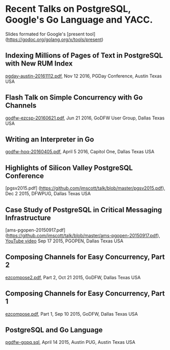 # Recent Talks on PostgreSQL, Google's Go Language and YACC.
 Slides formated for Google's
 [present tool] (https://godoc.org/golang.org/x/tools/present)

## Indexing Millions of Pages of Text in PostgreSQL with New RUM Index
 [pgday-austin-20161112.pdf](https://github.com/jmscott/talk/blob/master/pgday-austin-20161112.pdf), Nov 12 2016, PGDay Conference, Austin Texas USA

## Flash Talk on Simple Concurrency with Go Channels
 [godfw-ezcsp-20160621.pdf](https://github.com/jmscott/talk/blob/master/godfw-ezcsp-20160621.pdf), Jun 21 2016, GoDFW User Group, Dallas Texas USA

## Writing an Interpreter in Go
 [godfw-hoq-20160405.pdf](https://github.com/jmscott/talk/blob/master/godfw-hoq-20160405.pdf), April 5 2016, Capitol One, Dallas Texas USA

## Highlights of Silicon Valley PostgreSQL Conference
 [pgsv2015.pdf] (https://github.com/jmscott/talk/blob/master/pgsv2015.pdf), Dec 2 2015, DFWPUG, Dallas Texas USA

## Case Study of PostgreSQL in Critical Messaging Infrastructure
 [ams-pgopen-20150917.pdf] (https://github.com/jmscott/talk/blob/master/ams-pgopen-20150917.pdf), [YouTube video](https://www.youtube.com/watch?v=tNl9pY4PSyg) Sep 17 2015, PGOPEN, Dallas Texas USA

## Composing Channels for Easy Concurrency, Part 2
 [ezcompose2.pdf](https://github.com/jmscott/talk/blob/master/ezcompose2.pdf), Part 2, Oct 21 2015, GoDFW, Dallas Texas USA

## Composing Channels for Easy Concurrency, Part 1
 [ezcompose.pdf](https://github.com/jmscott/talk/blob/master/ezcompose.pdf), Part 1, Sep 10 2015, GoDFW, Dallas Texas USA
 
## PostgreSQL and Go Language
 [pgdfw-gopq.sql](https://github.com/jmscott/talk/blob/master/pgdfw-gopq.pdf), April 14 2015, Austin PUG, Austin Texas USA
